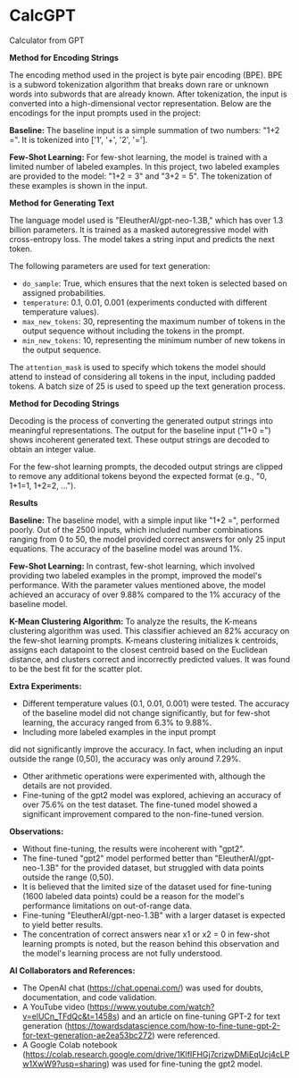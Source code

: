 # CalcGPT
Calculator from GPT 

**Method for Encoding Strings**

The encoding method used in the project is byte pair encoding (BPE). BPE is a subword tokenization algorithm that breaks down rare or unknown words into subwords that are already known. After tokenization, the input is converted into a high-dimensional vector representation. Below are the encodings for the input prompts used in the project:

**Baseline:**
The baseline input is a simple summation of two numbers: "1+2 =". It is tokenized into ['1', '+', '2', '='].

**Few-Shot Learning:**
For few-shot learning, the model is trained with a limited number of labeled examples. In this project, two labeled examples are provided to the model: "1+2 = 3" and "3+2 = 5". The tokenization of these examples is shown in the input.

**Method for Generating Text**

The language model used is "EleutherAI/gpt-neo-1.3B," which has over 1.3 billion parameters. It is trained as a masked autoregressive model with cross-entropy loss. The model takes a string input and predicts the next token.

The following parameters are used for text generation:
- `do_sample`: True, which ensures that the next token is selected based on assigned probabilities.
- `temperature`: 0.1, 0.01, 0.001 (experiments conducted with different temperature values).
- `max_new_tokens`: 30, representing the maximum number of tokens in the output sequence without including the tokens in the prompt.
- `min_new_tokens`: 10, representing the minimum number of new tokens in the output sequence.

The `attention_mask` is used to specify which tokens the model should attend to instead of considering all tokens in the input, including padded tokens. A batch size of 25 is used to speed up the text generation process.

**Method for Decoding Strings**

Decoding is the process of converting the generated output strings into meaningful representations. The output for the baseline input ("1+0 =") shows incoherent generated text. These output strings are decoded to obtain an integer value.

For the few-shot learning prompts, the decoded output strings are clipped to remove any additional tokens beyond the expected format (e.g., "0, 1+1=1, 1+2=2, ...").

**Results**

**Baseline:**
The baseline model, with a simple input like "1+2 =", performed poorly. Out of the 2500 inputs, which included number combinations ranging from 0 to 50, the model provided correct answers for only 25 input equations. The accuracy of the baseline model was around 1%.

**Few-Shot Learning:**
In contrast, few-shot learning, which involved providing two labeled examples in the prompt, improved the model's performance. With the parameter values mentioned above, the model achieved an accuracy of over 9.88% compared to the 1% accuracy of the baseline model.

**K-Mean Clustering Algorithm:**
To analyze the results, the K-means clustering algorithm was used. This classifier achieved an 82% accuracy on the few-shot learning prompts. K-means clustering initializes k centroids, assigns each datapoint to the closest centroid based on the Euclidean distance, and clusters correct and incorrectly predicted values. It was found to be the best fit for the scatter plot.

**Extra Experiments:**
- Different temperature values (0.1, 0.01, 0.001) were tested. The accuracy of the baseline model did not change significantly, but for few-shot learning, the accuracy ranged from 6.3% to 9.88%.
- Including more labeled examples in the input prompt

 did not significantly improve the accuracy. In fact, when including an input outside the range (0,50), the accuracy was only around 7.29%.
- Other arithmetic operations were experimented with, although the details are not provided.
- Fine-tuning of the gpt2 model was explored, achieving an accuracy of over 75.6% on the test dataset. The fine-tuned model showed a significant improvement compared to the non-fine-tuned version.

**Observations:**
- Without fine-tuning, the results were incoherent with "gpt2".
- The fine-tuned "gpt2" model performed better than "EleutherAI/gpt-neo-1.3B" for the provided dataset, but struggled with data points outside the range (0,50).
- It is believed that the limited size of the dataset used for fine-tuning (1600 labeled data points) could be a reason for the model's performance limitations on out-of-range data.
- Fine-tuning "EleutherAI/gpt-neo-1.3B" with a larger dataset is expected to yield better results.
- The concentration of correct answers near x1 or x2 = 0 in few-shot learning prompts is noted, but the reason behind this observation and the model's learning process are not fully understood.

**AI Collaborators and References:**
- The OpenAI chat (https://chat.openai.com/) was used for doubts, documentation, and code validation.
- A YouTube video (https://www.youtube.com/watch?v=elUCn_TFdQc&t=1458s) and an article on fine-tuning GPT-2 for text generation (https://towardsdatascience.com/how-to-fine-tune-gpt-2-for-text-generation-ae2ea53bc272) were referenced.
- A Google Colab notebook (https://colab.research.google.com/drive/1KlfIFHGj7crizwDMiEqUcj4cLPw1XwW9?usp=sharing) was used for fine-tuning the gpt2 model.
